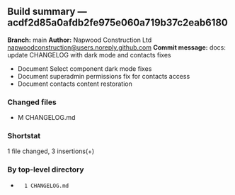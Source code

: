 ## Build summary — acdf2d85a0afdb2fe975e060a719b37c2eab6180

**Branch:** main **Author:** Napwood Construction Ltd <napwoodconstruction@users.noreply.github.com>
**Commit message:** docs: update CHANGELOG with dark mode and contacts fixes

- Document Select component dark mode fixes
- Document superadmin permissions fix for contacts access
- Document contacts content restoration

### Changed files

- M CHANGELOG.md

### Shortstat

1 file changed, 3 insertions(+)

### By top-level directory

-       1 CHANGELOG.md
